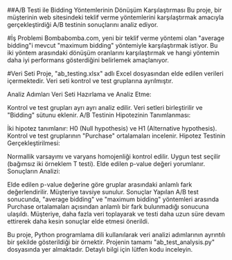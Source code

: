 ##A/B Testi ile Bidding Yöntemlerinin Dönüşüm Karşılaştırması
Bu proje, bir müşterinin web sitesindeki teklif verme yöntemlerini karşılaştırmak amacıyla gerçekleştirdiği A/B testinin sonuçlarını analiz ediyor.

#İş Problemi
Bombabomba.com, yeni bir teklif verme yöntemi olan "average bidding"i mevcut "maximum bidding" yöntemiyle karşılaştırmak istiyor. Bu iki yöntem arasındaki dönüşüm oranlarını karşılaştırmak ve hangi yöntemin daha iyi performans gösterdiğini belirlemek amaçlanıyor.

#Veri Seti
Proje, "ab_testing.xlsx" adlı Excel dosyasından elde edilen verileri içermektedir. Veri seti kontrol ve test gruplarına ayrılmıştır.

Analiz Adımları
Veri Seti Hazırlama ve Analiz Etme:

Kontrol ve test grupları ayrı ayrı analiz edilir.
Veri setleri birleştirilir ve "Bidding" sütunu eklenir.
A/B Testinin Hipotezinin Tanımlanması:

İki hipotez tanımlanır: H0 (Null hypothesis) ve H1 (Alternative hypothesis).
Kontrol ve test gruplarının "Purchase" ortalamaları incelenir.
Hipotez Testinin Gerçekleştirilmesi:

Normallik varsayımı ve varyans homojenliği kontrol edilir.
Uygun test seçilir (bağımsız iki örneklem T testi).
Elde edilen p-value değeri yorumlanır.
Sonuçların Analizi:

Elde edilen p-value değerine göre gruplar arasındaki anlamlı fark değerlendirilir.
Müşteriye tavsiye sunulur.
Sonuçlar
Yapılan A/B test sonucunda, "average bidding" ve "maximum bidding" yöntemleri arasında Purchase ortalamaları açısından anlamlı bir fark bulunmadığı sonucuna ulaşıldı. Müşteriye, daha fazla veri toplayarak ve testi daha uzun süre devam ettirerek daha kesin sonuçlar elde etmesi önerildi.

Bu proje, Python programlama dili kullanılarak veri analizi adımlarının ayrıntılı bir şekilde gösterildiği bir örnektir. Projenin tamamı "ab_test_analysis.py" dosyasında yer almaktadır. Detaylı bilgi için lütfen kodu inceleyin.
